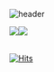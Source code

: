 ![header](https://capsule-render.vercel.app/api?type=slice&color=green&height=300&section=header&text=DDonghyeo%20GitHub&fontSize=90)

<div style="display: flex;">
  <img src="https://github-readme-stats.vercel.app/api/top-langs/?username=DDonghyeo&layout=compact"><br><br>
  <img src="https://github-readme-stats.vercel.app/api?username=DDonghyeo&show_icons=true">
</div>

[![Hits](https://hits.seeyoufarm.com/api/count/incr/badge.svg?url=https%3A%2F%2Fgithub.com%2FDDonghyeo%2Fhit-counter&count_bg=%2379C83D&title_bg=%23555555&icon=&icon_color=%23E7E7E7&title=views&edge_flat=false)](https://hits.seeyoufarm.com)


<!--
**DDonghyeo/DDonghyeo** is a ✨ _special_ ✨ repository because its `README.md` (this file) appears on your GitHub profile.

Here are some ideas to get you started:

- 🔭 I’m currently working on ...
- 🌱 I’m currently learning ...
- 👯 I’m looking to collaborate on ...
- 🤔 I’m looking for help with ...
- 💬 Ask me about ...
- 📫 How to reach me: ...
- 😄 Pronouns: ...
- ⚡ Fun fact: ...
-->
